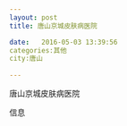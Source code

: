 ```yaml
--- 
layout: post 
title: 唐山京城皮肤病医院

date:   2016-05-03 13:39:56 
categories:其他  
city:唐山
  
--- 
```

   
唐山京城皮肤病医院

信息

